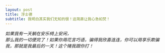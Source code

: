 ```yaml
---
layout: post
title: 浮士德
subtitle: 我明白其实我们无知的很！这简直让我心急如焚！
---
```


*如果我有一天躺在安乐椅上安闲，  
那么我的一切便完了！如果你用花言巧语，骗得我欣喜连连，你可以用享乐欺骗我，那就是我最后的一天！这个赌我跟你打！*
